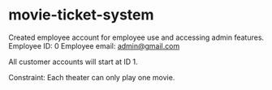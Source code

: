 # movie-ticket-system

Created employee account for employee use and accessing admin features.
Employee ID: 0
Employee email: admin@gmail.com

All customer accounts will start at ID 1.

Constraint: Each theater can only play one movie.
